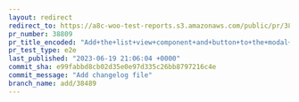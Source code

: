 ```yaml
---
layout: redirect
redirect_to: https://a8c-woo-test-reports.s3.amazonaws.com/public/pr/38809/e2e/index.html
pr_number: 38809
pr_title_encoded: "Add+the+list+view+component+and+button+to+the+modal+editor"
pr_test_type: e2e
last_published: "2023-06-19 21:06:04 +0000"
commit_sha: e99fabbd8cb02d35e0e97d335c26bb8797216c4e
commit_message: "Add changelog file"
branch_name: add/38489
---
```

